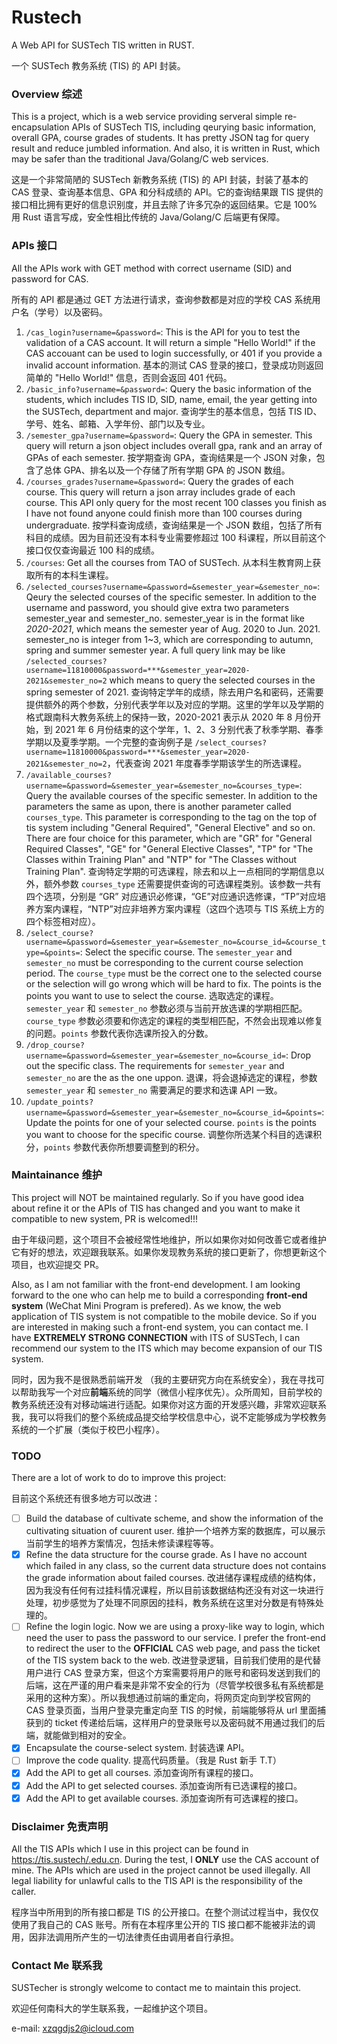 # Rustech
A Web API for SUSTech TIS written in RUST.

一个 SUSTech 教务系统 (TIS) 的 API 封装。
### Overview 综述

This is a project, which is a web service providing serveral simple re-encapsulation APIs of SUSTech TIS, including qeurying basic information, overall GPA, course grades of students. It has pretty JSON tag for query result and reduce jumbled information. And also, it is written in Rust, which may be safer than the traditional Java/Golang/C web services.

这是一个非常简陋的 SUSTech 新教务系统 (TIS) 的 API 封装，封装了基本的 CAS 登录、查询基本信息、GPA 和分科成绩的 API。它的查询结果跟 TIS 提供的接口相比拥有更好的信息识别度，并且去除了许多冗杂的返回结果。它是 100% 用 Rust 语言写成，安全性相比传统的 Java/Golang/C 后端更有保障。

### APIs 接口
All the APIs work with GET method with correct username (SID) and password for CAS. 

所有的 API 都是通过 GET 方法进行请求，查询参数都是对应的学校 CAS 系统用户名（学号）以及密码。
1. `/cas_login?username=&password=`: This is the API for you to test the validation of a CAS account. It will return a simple "Hello World!" if the CAS accouant can be used to login successfully, or 401 if you provide a invalid account information. 基本的测试 CAS 登录的接口，登录成功则返回简单的 "Hello World!" 信息，否则会返回 401 代码。
2. `/basic_info?username=&password=`: Query the basic information of the students, which includes TIS ID, SID, name, email, the year getting into the SUSTech, department and major. 查询学生的基本信息，包括 TIS ID、学号、姓名、邮箱、入学年份、部门以及专业。
3. `/semester_gpa?username=&password=`: Query the GPA in semester. This query will return a json object includes overall gpa, rank and an array of GPAs of each semester. 按学期查询 GPA，查询结果是一个 JSON 对象，包含了总体 GPA、排名以及一个存储了所有学期 GPA 的 JSON 数组。
4. `/courses_grades?username=&password=`: Query the grades of each course. This query will return a json array includes grade of each course. This API only query for the most recent 100 classes you finish as I have not found anyone could finish more than 100 courses during undergraduate. 按学科查询成绩，查询结果是一个 JSON 数组，包括了所有科目的成绩。因为目前还没有本科专业需要修超过 100 科课程，所以目前这个接口仅仅查询最近 100 科的成绩。
5. `/courses`: Get all the courses from TAO of SUSTech. 从本科生教育网上获取所有的本科生课程。
6. `/selected_courses?username=&password=&semester_year=&semester_no=`: Qeury the selected courses of the specific semester. In addition to the username and password, you should give extra two parameters semester_year and semester_no. semester_year is in the format like *2020-2021*, which means the semester year of Aug. 2020 to Jun. 2021. semester_no is integer from 1~3, which are corresponding to autumn, spring and summer semester year. A full query link may be like `/selected_courses?username=11810000&password=***&semester_year=2020-2021&semester_no=2` which means to query the selected courses in the spring semester of 2021. 查询特定学年的成绩，除去用户名和密码，还需要提供额外的两个参数，分别代表学年以及对应的学期。这里的学年以及学期的格式跟南科大教务系统上的保持一致，2020-2021 表示从 2020 年 8 月份开始，到 2021 年 6 月份结束的这个学年，1、2、3 分别代表了秋季学期、春季学期以及夏季学期。一个完整的查询例子是 `/select_courses?username=11810000&password=***&semester_year=2020-2021&semester_no=2`，代表查询 2021 年度春季学期该学生的所选课程。
7. `/available_courses?username=&password=&semester_year=&semester_no=&courses_type=`: Query the available courses of the specific semester. In addition to the parameters the same as upon, there is another parameter called `courses_type`. This parameter is corresponding to the tag on the top of tis system including "General Required", "General Elective" and so on. There are four choice for this parameter, which are "GR" for "General Required Classes", "GE" for "General Elective Classes", "TP" for "The Classes within Training Plan" and "NTP" for "The Classes without Training Plan". 查询特定学期的可选课程，除去和以上一点相同的学期信息以外，额外参数 `courses_type` 还需要提供查询的可选课程类别。该参数一共有四个选项，分别是 “GR” 对应通识必修课，“GE”对应通识选修课，“TP”对应培养方案内课程，“NTP”对应非培养方案内课程（这四个选项与 TIS 系统上方的四个标签相对应）。
8. `/select_course?username=&password=&semester_year=&semester_no=&course_id=&course_type=&points=`: Select the specific course. The `semester_year` and `semester_no` must be corresponding to the current course selection period. The `course_type` must be the correct one to the selected course or the selection will go wrong which will be hard to fix. The points is the points you want to use to select the course. 选取选定的课程。`semester_year` 和 `semester_no` 参数必须与当前开放选课的学期相匹配。`course_type` 参数必须要和你选定的课程的类型相匹配，不然会出现难以修复的问题。`points` 参数代表你选课所投入的分数。
9. `/drop_course?username=&password=&semester_year=&semester_no=&course_id=`: Drop out the specific class. The requirements for `semester_year` and `semester_no` are the as the one uppon. 退课，将会退掉选定的课程，参数 `semester_year` 和 `semester_no` 需要满足的要求和选课 API 一致。
10. `/update_points?username=&password=&semester_year=&semester_no=&course_id=&points=`: Update the points for one of your selected course. `points` is the points you want to choose for the specific course. 调整你所选某个科目的选课积分，`points` 参数代表你所想要调整到的积分。

### Maintainance 维护
This project will NOT be maintained regularly. So if you have good idea about refine it or the APIs of TIS has changed and you want to make it compatible to new system, PR is welcomed!!!

由于年级问题，这个项目不会被经常性地维护，所以如果你对如何改善它或者维护它有好的想法，欢迎跟我联系。如果你发现教务系统的接口更新了，你想更新这个项目，也欢迎提交 PR。

Also, as I am not familiar with the front-end development. I am looking forward to the one who can help me to build a corresponding **front-end system** (WeChat Mini Program is prefered). As we know, the web application of TIS system is not compatible to the mobile device. So if you are interested in making such a front-end system, you can contact me. I have **EXTREMELY STRONG CONNECTION** with ITS of SUSTech, I can recommend our system to the ITS which may become expansion of our TIS system.

同时，因为我不是很熟悉前端开发 （我的主要研究方向在系统安全），我在寻找可以帮助我写一个对应**前端**系统的同学（微信小程序优先）。众所周知，目前学校的教务系统还没有对移动端进行适配。如果你对这方面的开发感兴趣，非常欢迎联系我，我可以将我们的整个系统成品提交给学校信息中心，说不定能够成为学校教务系统的一个扩展（类似于校巴小程序）。

### TODO
There are a lot of work to do to improve this project:

目前这个系统还有很多地方可以改进：

- [ ] Build the database of cultivate scheme, and show the information of the cultivating situation of cuurent user. 维护一个培养方案的数据库，可以展示当前学生的培养方案情况，包括未修读课程等等。
- [X] Refine the data structure for the course grade. As I have no account which failed in any class, so the current data structure does not contains the grade information about failed courses. 改进储存课程成绩的结构体，因为我没有任何有过挂科情况课程，所以目前该数据结构还没有对这一块进行处理，初步感觉为了处理不同原因的挂科，教务系统在这里对分数是有特殊处理的。
- [ ] Refine the login logic. Now we are using a proxy-like way to login, which need the user to pass the password to our service. I prefer the front-end to redirect the user to the **OFFICIAL** CAS web page, and pass the ticket of the TIS system back to the web. 改进登录逻辑，目前我们使用的是代替用户进行 CAS 登录方案，但这个方案需要将用户的账号和密码发送到我们的后端，这在严谨的用户看来是非常不安全的行为（尽管学校很多私有系统都是采用的这种方案）。所以我想通过前端的重定向，将网页定向到学校官网的 CAS 登录页面，当用户登录完重定向至 TIS 的时候，前端能够将从 url 里面捕获到的 ticket 传递给后端，这样用户的登录账号以及密码就不用通过我们的后端，就能做到相对的安全。
- [x] Encapsulate the course-select system. 封装选课 API。
- [ ] Improve the code quality. 提高代码质量。（我是 Rust 新手 T.T）
- [x] Add the API to get all courses. 添加查询所有课程的接口。
- [x] Add the API to get selected courses. 添加查询所有已选课程的接口。
- [x] Add the API to get available courses. 添加查询所有可选课程的接口。

### Disclaimer 免责声明
All the TIS APIs which I use in this project can be found in https://tis.sustech/.edu.cn. During the test, I **ONLY** use the CAS account of mine. The APIs which are used in the project cannot be used illegally. All legal liability for unlawful calls to the TIS API is the responsibility of the caller. 

程序当中所用到的所有接口都是 TIS 的公开接口。在整个测试过程当中，我仅仅使用了我自己的 CAS 账号。所有在本程序里公开的 TIS 接口都不能被非法的调用，因非法调用所产生的一切法律责任由调用者自行承担。

### Contact Me 联系我
SUSTecher is strongly welcome to contact me to maintain this project. 

欢迎任何南科大的学生联系我，一起维护这个项目。

e-mail: xzqgdjs2@icloud.com